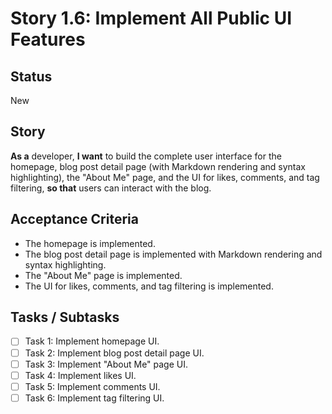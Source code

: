 # Story 1.6: Implement All Public UI Features

## Status
New

## Story
**As a** developer,
**I want** to build the complete user interface for the homepage, blog post detail page (with Markdown rendering and syntax highlighting), the "About Me" page, and the UI for likes, comments, and tag filtering,
**so that** users can interact with the blog.

## Acceptance Criteria
- The homepage is implemented.
- The blog post detail page is implemented with Markdown rendering and syntax highlighting.
- The "About Me" page is implemented.
- The UI for likes, comments, and tag filtering is implemented.

## Tasks / Subtasks
- [ ] Task 1: Implement homepage UI.
- [ ] Task 2: Implement blog post detail page UI.
- [ ] Task 3: Implement "About Me" page UI.
- [ ] Task 4: Implement likes UI.
- [ ] Task 5: Implement comments UI.
- [ ] Task 6: Implement tag filtering UI.
